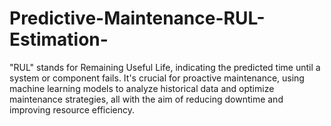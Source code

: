 # Predictive-Maintenance-RUL-Estimation-
"RUL" stands for Remaining Useful Life, indicating the predicted time until a system or component fails. It's crucial for proactive maintenance, using machine learning models to analyze historical data and optimize maintenance strategies, all with the aim of reducing downtime and improving resource efficiency.
